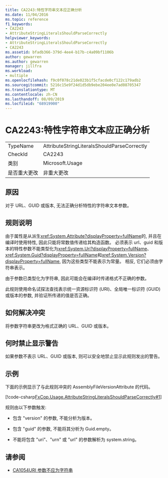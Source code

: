 ```yaml
---
title: CA2243:特性字符串文本应正确分析
ms.date: 11/04/2016
ms.topic: reference
f1_keywords:
- CA2243
- AttributeStringLiteralsShouldParseCorrectly
helpviewer_keywords:
- AttributeStringLiteralsShouldParseCorrectly
- CA2243
ms.assetid: bfadb366-379d-4ee4-b17b-c4a09bf1106b
author: gewarren
ms.author: gewarren
manager: jillfra
ms.workload:
- multiple
ms.openlocfilehash: f9c0f078c21de023b1f5cfacde0cf122c179adb2
ms.sourcegitcommit: 5216c15e9f24d1d5db9ebe204ee0e7ad08705347
ms.translationtype: MT
ms.contentlocale: zh-CN
ms.lasthandoff: 08/09/2019
ms.locfileid: "68919900"
---
```

# <a name="ca2243-attribute-string-literals-should-parse-correctly"></a>CA2243:特性字符串文本应正确分析

|||
|-|-|
|TypeName|AttributeStringLiteralsShouldParseCorrectly|
|CheckId|CA2243|
|类别|Microsoft.Usage|
|是否重大更改|非重大更改|

## <a name="cause"></a>原因
对于 URL、GUID 或版本, 无法正确分析特性的字符串文本参数。

## <a name="rule-description"></a>规则说明
由于属性是从派生<xref:System.Attribute?displayProperty=fullName>的, 并且在编译时使用特性, 因此只能将常数值传递给其构造函数。 必须表示 url、guid 和版本的特性参数不能类型化为<xref:System.Uri?displayProperty=fullName>、 <xref:System.Guid?displayProperty=fullName>和<xref:System.Version?displayProperty=fullName>, 因为这些类型不能表示为常量。 相反, 它们必须由字符串表示。

由于参数已类型化为字符串, 因此可能会在编译时传递格式不正确的参数。

此规则使用命名试探法查找表示统一资源标识符 (URI)、全局唯一标识符 (GUID) 或版本的参数, 并验证所传递的值是否正确。

## <a name="how-to-fix-violations"></a>如何解决冲突
将参数字符串更改为格式正确的 URL、GUID 或版本。

## <a name="when-to-suppress-warnings"></a>何时禁止显示警告
如果参数不表示 URL、GUID 或版本, 则可以安全地禁止显示此规则发出的警告。

## <a name="example"></a>示例
下面的示例显示了与此规则冲突的 AssemblyFileVersionAttribute 的代码。

[!code-csharp[FxCop.Usage.AttributeStringLiteralsShouldParseCorrectly#1](../code-quality/codesnippet/CSharp/ca2243-attribute-string-literals-should-parse-correctly_1.cs)]

规则由以下参数触发:

- 包含 "version" 的参数, 不能分析为版本。

- 包含 "guid" 的参数, 不能将其分析为 Guid.empty。

- 不能将包含 "uri"、"urn" 或 "url" 的参数解析为 system.string。

## <a name="see-also"></a>请参阅

- [CA1054URI 参数不应为字符串](../code-quality/ca1054-uri-parameters-should-not-be-strings.md)
